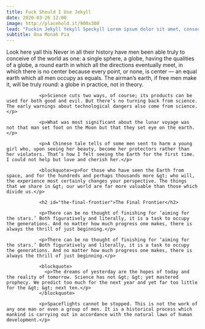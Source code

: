 ```yaml
---
title: Fuck Should I Use Jekyll
date: 2020-03-26 12:00
image: http://placehold.it/900x300
lead: "Fuckin Jekyll Yekyll Speckyll Lorem ipsum dolor sit amet, consectetur adipiscing elit, sed do eiusmod tempor incididunt ut labore et dolore magna aliqua. Ut enim ad minim veniam, quis nostrud exercitation ullamco laboris nisi ut aliquip ex ea commodo consequat."
subtitle: Ona Monah Pia
---
```

 <p>Look here yall this Never in all their history have men been able truly to conceive of the world as one: a single sphere, a globe, having the qualities of a globe, a round earth in which all the directions eventually meet, in which there is no center because every point, or none, is center — an equal earth which all men occupy as equals. The airman’s earth, if free men make it, will be truly round: a globe in practice, not in theory.</p>

                <p>Science cuts two ways, of course; its products can be used for both good and evil. But there’s no turning back from science. The early warnings about technological dangers also come from science.</p>

                <p>What was most significant about the lunar voyage was not that man set foot on the Moon but that they set eye on the earth.</p>

                <p>A Chinese tale tells of some men sent to harm a young girl who, upon seeing her beauty, become her protectors rather than her violators. That’s how I felt seeing the Earth for the first time. I could not help but love and cherish her.</p>

                <blockquote><p>For those who have seen the Earth from space, and for the hundreds and perhaps thousands more &gt; who will, the experience most certainly changes your perspective. The things that we share in &gt; our world are far more valuable than those which divide us.</p>
</blockquote>

                <h2 id="the-final-frontier">The Final Frontier</h2>

                <p>There can be no thought of finishing for ‘aiming for the stars.’ Both figuratively and literally, it is a task to occupy the generations. And no matter how much progress one makes, there is always the thrill of just beginning.</p>

                <p>There can be no thought of finishing for ‘aiming for the stars.’ Both figuratively and literally, it is a task to occupy the generations. And no matter how much progress one makes, there is always the thrill of just beginning.</p>

                <blockquote>
                  <p>The dreams of yesterday are the hopes of today and the reality of tomorrow. Science has not &gt; &gt; yet mastered prophecy. We predict too much for the next year and yet far too little for the &gt; &gt; next ten.</p>
                </blockquote>

                <p>Spaceflights cannot be stopped. This is not the work of any one man or even a group of men. It is a historical process which mankind is carrying out in accordance with the natural laws of human development.</p>